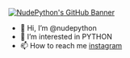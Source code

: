 [![NudePython's GitHub Banner](./assets/GitHubHeader.png)]([https://www.instagram.com/nudepython/])


- 👋 Hi, I’m @nudepython
- 👀 I’m interested in PYTHON
- 📫 How to reach me [instagram](https://www.instagram.com/nudepython/)

<!---
nudepython/nudepython is a ✨ special ✨ repository because its `README.md` (this file) appears on your GitHub profile.
You can click the Preview link to take a look at your changes.
--->
